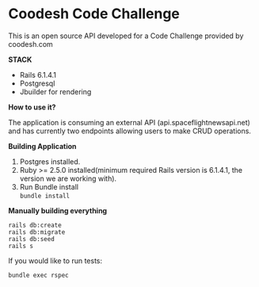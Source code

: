 # Coodesh Code Challenge

This is an open source API developed for a Code Challenge provided by coodesh.com

**STACK**

- Rails 6.1.4.1
- Postgresql
- Jbuilder for rendering

**How to use it?**

The application is consuming an external API (api.spaceflightnewsapi.net) and has currently two endpoints allowing users to make CRUD operations.

**Building Application**

1. Postgres installed.
2. Ruby >= 2.5.0 installed(minimum required Rails version is 6.1.4.1, the version we are working with).
3. Run Bundle install <br/>
 ```bundle install```

 **Manually building everything**

```rails db:create```<br/>
```rails db:migrate```<br/>
```rails db:seed```<br/>
```rails s```<br/>

If you would like to run tests:

```bundle exec rspec```





